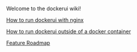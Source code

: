 Welcome to the dockerui wiki!

[How to run dockerui with nginx](//github.com/crosbymichael/dockerui/wiki/Dockerui-with-Nginx-HTTP-Auth)

[How to run dockerui outside of a docker container]()

[Feature Roadmap]()